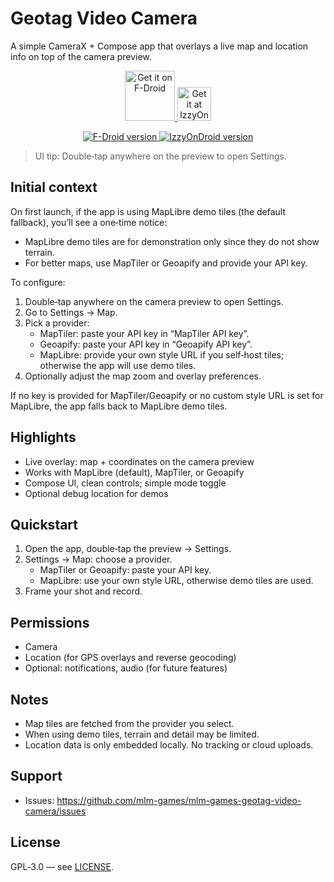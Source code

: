 # Geotag Video Camera

A simple CameraX + Compose app that overlays a live map and location info on top of the camera preview.

<p align="center">
  <a href="https://f-droid.org/packages/org.app.geotagvideocamera/">
    <img src="https://f-droid.org/badge/get-it-on.png" height="80" alt="Get it on F-Droid">
  </a>
  <a href="https://apt.izzysoft.de/fdroid/index/apk/org.app.geotagvideocamera">
    <img src="https://gitlab.com/IzzyOnDroid/repo/-/raw/master/assets/IzzyOnDroidButtonGreyBorder_nofont.png" height="54" alt="Get it at IzzyOnDroid">
  </a>

</p>

<p align="center">
  <a href="https://f-droid.org/packages/org.app.geotagvideocamera/">
    <img alt="F-Droid version"
         src="https://img.shields.io/f-droid/v/org.app.geotagvideocamera?logo=f-droid&logoColor=white&label=F-Droid&labelColor=1976d2&color=1976d2">
  </a>
  <a href="https://apt.izzysoft.de/fdroid/index/apk/org.app.geotagvideocamera">
    <img alt="IzzyOnDroid version"
         src="https://img.shields.io/f-droid/v/org.app.geotagvideocamera?baseUrl=https://apt.izzysoft.de/fdroid&label=IzzyOnDroid&labelColor=1b1f23&color=00a3d9&logo=android&logoColor=white">
  </a>
  <!-- <a href="https://shields.rbtlog.dev/org.app.geotagvideocamera">
    <img src="https://shields.rbtlog.dev/simple/org.app.geotagvideocamera?style=for-the-badge" alt="Reproducible Builds status">
  </a> -->
</p>

<p align="center">
  <!-- <img src="fastlane/metadata/android/en-US/images/phoneScreenshots/1.png" alt="Screenshot 1" width="46%">
  <img src="fastlane/metadata/android/en-US/images/phoneScreenshots/2.png" alt="Screenshot 2" width="46%"> -->
  <!-- <img src="fastlane/metadata/android/en-US/images/phoneScreenshots/3.png" alt="Screenshot 3" width="24%">
  <img src="fastlane/metadata/android/en-US/images/phoneScreenshots/4.png" alt="Screenshot 4" width="24%"> -->
</p>

> UI tip: Double‑tap anywhere on the preview to open Settings.

## Initial context

On first launch, if the app is using MapLibre demo tiles (the default fallback), you’ll see a one‑time notice:
- MapLibre demo tiles are for demonstration only since they do not show terrain.
- For better maps, use MapTiler or Geoapify and provide your API key.

To configure:
1. Double‑tap anywhere on the camera preview to open Settings.
2. Go to Settings → Map.
3. Pick a provider:
   - MapTiler: paste your API key in “MapTiler API key”.
   - Geoapify: paste your API key in “Geoapify API key”.
   - MapLibre: provide your own style URL if you self‑host tiles; otherwise the app will use demo tiles.
4. Optionally adjust the map zoom and overlay preferences.

If no key is provided for MapTiler/Geoapify or no custom style URL is set for MapLibre, the app falls back to MapLibre demo tiles.

## Highlights
- Live overlay: map + coordinates on the camera preview
- Works with MapLibre (default), MapTiler, or Geoapify
- Compose UI, clean controls; simple mode toggle
- Optional debug location for demos

## Quickstart
1) Open the app, double‑tap the preview → Settings.  
2) Settings → Map: choose a provider.  
   - MapTiler or Geoapify: paste your API key.  
   - MapLibre: use your own style URL, otherwise demo tiles are used.  
3) Frame your shot and record.

## Permissions
- Camera
- Location (for GPS overlays and reverse geocoding)
- Optional: notifications, audio (for future features)

## Notes
- Map tiles are fetched from the provider you select.
- When using demo tiles, terrain and detail may be limited.
- Location data is only embedded locally. No tracking or cloud uploads.

## Support
- Issues: https://github.com/mlm-games/mlm-games-geotag-video-camera/issues

## License
GPL‑3.0 — see [LICENSE](LICENSE).
